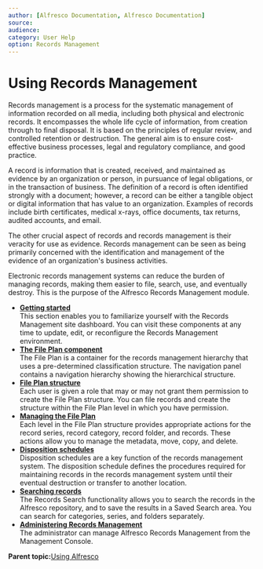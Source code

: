 ```yaml
---
author: [Alfresco Documentation, Alfresco Documentation]
source: 
audience: 
category: User Help
option: Records Management
---
```


# Using Records Management

Records management is a process for the systematic management of information recorded on all media, including both physical and electronic records. It encompasses the whole life cycle of information, from creation through to final disposal. It is based on the principles of regular review, and controlled retention or destruction. The general aim is to ensure cost-effective business processes, legal and regulatory compliance, and good practice.

A record is information that is created, received, and maintained as evidence by an organization or person, in pursuance of legal obligations, or in the transaction of business. The definition of a record is often identified strongly with a document; however, a record can be either a tangible object or digital information that has value to an organization. Examples of records include birth certificates, medical x-rays, office documents, tax returns, audited accounts, and email.

The other crucial aspect of records and records management is their veracity for use as evidence. Records management can be seen as being primarily concerned with the identification and management of the evidence of an organization's business activities.

Electronic records management systems can reduce the burden of managing records, making them easier to file, search, use, and eventually destroy. This is the purpose of the Alfresco Records Management module.

-   **[Getting started](../concepts/rm-gettingstarted.md)**  
This section enables you to familiarize yourself with the Records Management site dashboard. You can visit these components at any time to update, edit, or reconfigure the Records Management environment.
-   **[The File Plan component](../concepts/rm-fileplan.md)**  
The File Plan is a container for the records management hierarchy that uses a pre-determined classification structure. The navigation panel contains a navigation hierarchy showing the hierarchical structure.
-   **[File Plan structure](../concepts/rm-fileplanstruct-create.md)**  
Each user is given a role that may or may not grant them permission to create the File Plan structure. You can file records and create the structure within the File Plan level in which you have permission.
-   **[Managing the File Plan](../concepts/rm-fileplan-manage.md)**  
Each level in the File Plan structure provides appropriate actions for the record series, record category, record folder, and records. These actions allow you to manage the metadata, move, copy, and delete.
-   **[Disposition schedules](../concepts/rm-dispschedule.md)**  
Disposition schedules are a key function of the records management system. The disposition schedule defines the procedures required for maintaining records in the records management system until their eventual destruction or transfer to another location.
-   **[Searching records](../concepts/rm-search.md)**  
The Records Search functionality allows you to search the records in the Alfresco repository, and to save the results in a Saved Search area. You can search for categories, series, and folders separately.
-   **[Administering Records Management](../concepts/rm-admin-intro.md)**  
The administrator can manage Alfresco Records Management from the Management Console.

**Parent topic:**[Using Alfresco](../concepts/master-using-intro.md)

